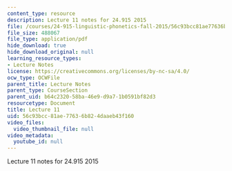 ```yaml
---
content_type: resource
description: Lecture 11 notes for 24.915 2015
file: /courses/24-915-linguistic-phonetics-fall-2015/56c93bcc81ae77636b824daaeb43f160_MIT24_915F15_lec11.pdf
file_size: 488067
file_type: application/pdf
hide_download: true
hide_download_original: null
learning_resource_types:
- Lecture Notes
license: https://creativecommons.org/licenses/by-nc-sa/4.0/
ocw_type: OCWFile
parent_title: Lecture Notes
parent_type: CourseSection
parent_uid: b64c2320-58ba-46e9-d9a7-1b0591bf82d3
resourcetype: Document
title: Lecture 11
uid: 56c93bcc-81ae-7763-6b82-4daaeb43f160
video_files:
  video_thumbnail_file: null
video_metadata:
  youtube_id: null
---
```

Lecture 11 notes for 24.915 2015
